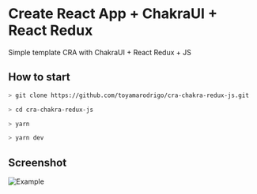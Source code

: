 # Create React App + ChakraUI + React Redux

Simple template CRA with ChakraUI + React Redux + JS

## How to start

```sh
> git clone https://github.com/toyamarodrigo/cra-chakra-redux-js.git

> cd cra-chakra-redux-js

> yarn

> yarn dev
```

## Screenshot

![Example](https://i.imgur.com/EP4R0aS.png)

